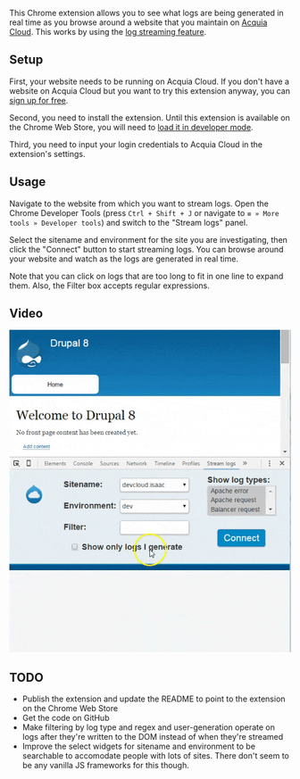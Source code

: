 This Chrome extension allows you to see what logs are being generated in real
time as you browse around a website that you maintain on
[Acquia Cloud](https://www.acquia.com/products-services/acquia-cloud). This
works by using the
[log streaming feature](https://docs.acquia.com/cloud/configure/logging/stream).

## Setup

First, your website needs to be running on Acquia Cloud. If you don't have a
website on Acquia Cloud but you want to try this extension anyway, you can
[sign up for free](https://insight.acquia.com/free).

Second, you need to install the extension. Until this extension is available on
the Chrome Web Store, you will need to
[load it in developer mode](https://developer.chrome.com/extensions/getstarted#unpacked).

Third, you need to input your login credentials to Acquia Cloud in the
extension's settings.

## Usage

Navigate to the website from which you want to stream logs. Open the Chrome
Developer Tools (press `Ctrl + Shift + J` or navigate to
`≡ » More tools » Developer tools`) and switch to the "Stream logs" panel.

Select the sitename and environment for the site you are investigating, then
click the "Connect" button to start streaming logs. You can browse around your
website and watch as the logs are generated in real time.

Note that you can click on logs that are too long to fit in one line to expand
them. Also, the Filter box accepts regular expressions.

## Video

![Logstream video](logstream-video.gif)

## TODO

- Publish the extension and update the README to point to the extension on the Chrome Web Store
- Get the code on GitHub
- Make filtering by log type and regex and user-generation operate on logs after they're written to the DOM instead of when they're streamed
- Improve the select widgets for sitename and environment to be searchable to accomodate people with lots of sites. There don't seem to be any vanilla JS frameworks for this though.
